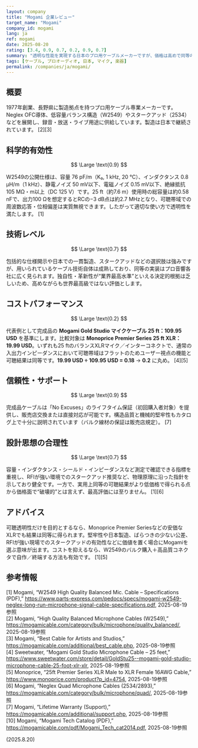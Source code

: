 ```yaml
---
layout: company
title: "Mogami 企業レビュー"
target_name: "Mogami"
company_id: mogami
lang: ja
ref: mogami
date: 2025-08-20
rating: [3.4, 0.9, 0.7, 0.2, 0.9, 0.7]
summary: "透明な性能を実現する日本のプロ用ケーブルメーカーですが、価格は高めで同等の可聴結果はより安価な製品でも得られます"
tags: [ケーブル, プロオーディオ, 日本, マイク, 楽器]
permalink: /companies/ja/mogami/
---
```


## 概要

1977年創業、長野県に製造拠点を持つプロ用ケーブル専業メーカーです。Neglex OFC導体、低容量バランス構造（W2549）やスタークアッド（2534）などを展開し、録音・放送・ライブ用途に供給しています。製造は日本で継続されています。 [2][3]

## 科学的有効性

$$ \Large \text{0.9} $$

W2549の公開仕様は、容量 76 pF/m（K₀, 1 kHz, 20 °C）、インダクタンス 0.8 µH/m（1 kHz）、静電ノイズ 50 mV以下、電磁ノイズ 0.15 mV以下、絶縁抵抗 105 MΩ・m以上（DC 125 V）です。25 ft（約7.6 m）使用時の総容量は約0.58 nFで、出力100 Ωを想定するとRCの−3 dB点は約2.7 MHzとなり、可聴帯域での周波数応答・位相偏差は実質無視できます。したがって適切な使い方で透明性を満たします。 [1]

## 技術レベル

$$ \Large \text{0.7} $$

包括的な仕様開示や日本での一貫製造、スタークアッドなどの選択肢は強みですが、用いられているケーブル技術自体は成熟しており、同等の実装はプロ音響各社に広く見られます。独自性・革新性が“業界最高水準”といえる決定的根拠は乏しいため、高めながらも世界最高級ではない評価とします。

## コストパフォーマンス

$$ \Large \text{0.2} $$

代表例として完成品の **Mogami Gold Studio マイクケーブル 25 ft：109.95 USD** を基準にします。比較対象は **Monoprice Premier Series 25 ft XLR：19.99 USD**。いずれも25 ftのバランスXLRマイク／インターコネクトで、通常の入出力インピーダンスにおいて可聴帯域はフラットのためユーザー視点の機能と可聴結果は同等です。**19.99 USD ÷ 109.95 USD = 0.18** → **0.2** に丸め。 [4][5]

## 信頼性・サポート

$$ \Large \text{0.9} $$

完成品ケーブルは「No Excuses」のライフタイム保証（初回購入者対象）を提供し、販売店交換または直接対応が可能です。構造品質と機械的堅牢性もカタログ上で十分に説明されています（バルク線材の保証は販売店規定）。 [7]

## 設計思想の合理性

$$ \Large \text{0.7} $$

容量・インダクタンス・シールド・インピーダンスなど測定で確認できる指標を重視し、RFIが強い環境でのスタークアッド推奨など、物理原理に沿った指針を示しており健全です。一方で、実用上同等の可聴結果がより低価格で得られる点から価格面で“破壊的”とは言えず、最高評価には至りません。 [1][6]

## アドバイス

可聴透明性だけを目的とするなら、Monoprice Premier Seriesなどの安価なXLRでも結果は同等に得られます。堅牢性や日本製造、ばらつきの少ない公差、RFIが強い現場でのスタークアッドの有効性などに価値を置く場合にMogamiを選ぶ意味が出ます。コストを抑えるなら、W2549のバルク購入＋高品質コネクタで自作／終端する方法も有効です。 [1][5]

## 参考情報

[1] Mogami, “W2549 High Quality Balanced Mic. Cable – Specifications (PDF),” https://www.parts-express.com/pedocs/specs/mogami-w2549-neglex-long-run-microphone-signal-cable-specifications.pdf, 2025-08-19参照  
[2] Mogami, “High Quality Balanced Microphone Cables (W2549),” https://mogamicable.com/category/bulk/microphone/quality_balanced/, 2025-08-19参照  
[3] Mogami, “Best Cable for Artists and Studios,” https://mogamicable.com/additional/best_cable.php, 2025-08-19参照  
[4] Sweetwater, “Mogami Gold Studio Microphone Cable – 25 feet,” https://www.sweetwater.com/store/detail/GoldStu25--mogami-gold-studio-microphone-cable-25-foot-xlr-xlr, 2025-08-19参照  
[5] Monoprice, “25ft Premier Series XLR Male to XLR Female 16AWG Cable,” https://www.monoprice.com/product?p_id=4754, 2025-08-19参照  
[6] Mogami, “Neglex Quad Microphone Cables (2534/2893),” https://mogamicable.com/category/bulk/microphone/quad/, 2025-08-19参照  
[7] Mogami, “Lifetime Warranty (Support),” https://mogamicable.com/additional/support.php, 2025-08-19参照  
[10] Mogami, “Mogami Tech Catalog (PDF),” https://mogamicable.com/pdf/Mogami_Tech_cat2014.pdf, 2025-08-19参照

(2025.8.20)

